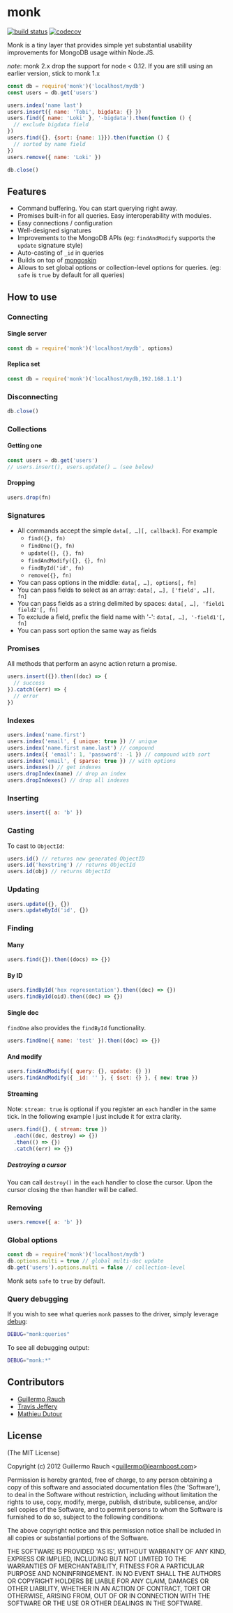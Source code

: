 # monk

[![build status](https://secure.travis-ci.org/Automattic/monk.png?branch=master)](https://secure.travis-ci.org/Automattic/monk)
[![codecov](https://codecov.io/gh/Automattic/monk/branch/master/graph/badge.svg)](https://codecov.io/gh/Automattic/monk)

Monk is a tiny layer that provides simple yet substantial usability
improvements for MongoDB usage within Node.JS.

*note*: monk 2.x drop the support for node < 0.12. If you are still using an earlier version, stick to monk 1.x

```js
const db = require('monk')('localhost/mydb')
const users = db.get('users')

users.index('name last')
users.insert({ name: 'Tobi', bigdata: {} })
users.find({ name: 'Loki' }, '-bigdata').then(function () {
  // exclude bigdata field
})
users.find({}, {sort: {name: 1}}).then(function () {
  // sorted by name field
})
users.remove({ name: 'Loki' })

db.close()
```

## Features

- Command buffering. You can start querying right away.
- Promises built-in for all queries. Easy interoperability with modules.
- Easy connections / configuration
- Well-designed signatures
- Improvements to the MongoDB APIs (eg: `findAndModify` supports the
  `update` signature style)
- Auto-casting of `_id` in queries
- Builds on top of [mongoskin](http://github.com/kissjs/node-mongoskin)
- Allows to set global options or collection-level options for queries. (eg:
  `safe` is `true` by default for all queries)

## How to use

### Connecting

#### Single server

```js
const db = require('monk')('localhost/mydb', options)
```

#### Replica set

```js
const db = require('monk')('localhost/mydb,192.168.1.1')
```

### Disconnecting

```js
db.close()
```

### Collections

#### Getting one

```js
const users = db.get('users')
// users.insert(), users.update() … (see below)
```

#### Dropping

```js
users.drop(fn)
```

### Signatures

- All commands accept the simple `data[, …][, callback]`. For example
    - `find({}, fn)`
    - `findOne({}, fn)`
    - `update({}, {}, fn)`
    - `findAndModify({}, {}, fn)`
    - `findById('id', fn)`
    - `remove({}, fn)`
- You can pass options in the middle: `data[, …], options[, fn]`
- You can pass fields to select as an array: `data[, …], ['field', …][, fn]`
- You can pass fields as a string delimited by spaces:
  `data[, …], 'field1 field2'[, fn]`
- To exclude a field, prefix the field name with '-':
  `data[, …], '-field1'[, fn]`
- You can pass sort option the same way as fields

### Promises

All methods that perform an async action return a promise.

```js
users.insert({}).then((doc) => {
  // success
}).catch((err) => {
  // error
})
```

### Indexes

```js
users.index('name.first')
users.index('email', { unique: true }) // unique
users.index('name.first name.last') // compound
users.index({ 'email': 1, 'password': -1 }) // compound with sort
users.index('email', { sparse: true }) // with options
users.indexes() // get indexes
users.dropIndex(name) // drop an index
users.dropIndexes() // drop all indexes
```

### Inserting

```js
users.insert({ a: 'b' })
```

### Casting

To cast to `ObjectId`:

```js
users.id() // returns new generated ObjectID
users.id('hexstring') // returns ObjectId
users.id(obj) // returns ObjectId
```

### Updating

```js
users.update({}, {})
users.updateById('id', {})
```

### Finding

#### Many

```js
users.find({}).then((docs) => {})
```

#### By ID

```js
users.findById('hex representation').then((doc) => {})
users.findById(oid).then((doc) => {})
```

#### Single doc

`findOne` also provides the `findById` functionality.

```js
users.findOne({ name: 'test' }).then((doc) => {})
```

#### And modify

```js
users.findAndModify({ query: {}, update: {} })
users.findAndModify({ _id: '' }, { $set: {} }, { new: true })
```

#### Streaming

Note: `stream: true` is optional if you register an `each` handler in the
same tick. In the following example I just include it for extra clarity.

```js
users.find({}, { stream: true })
  .each((doc, destroy) => {})
  .then(() => {})
  .catch((err) => {})
```

##### Destroying a cursor

You can call `destroy()` in the `each` handler to close the cursor. Upon the cursor
closing the `then` handler will be called.

### Removing

```js
users.remove({ a: 'b' })
```

### Global options

```js
const db = require('monk')('localhost/mydb')
db.options.multi = true // global multi-doc update
db.get('users').options.multi = false // collection-level
```

Monk sets `safe` to `true` by default.

### Query debugging

If you wish to see what queries `monk` passes to the driver, simply leverage
[debug](http://github.com/visionmedia/debug):

```bash
DEBUG="monk:queries"
```

To see all debugging output:

```bash
DEBUG="monk:*"
```

## Contributors

- [Guillermo Rauch](http://github.com/rauchg)
- [Travis Jeffery](http://github.com/travisjeffery)
- [Mathieu Dutour](http://github.com/mathieudutour)

## License

(The MIT License)

Copyright (c) 2012 Guillermo Rauch &lt;guillermo@learnboost.com&gt;

Permission is hereby granted, free of charge, to any person obtaining
a copy of this software and associated documentation files (the
'Software'), to deal in the Software without restriction, including
without limitation the rights to use, copy, modify, merge, publish,
distribute, sublicense, and/or sell copies of the Software, and to
permit persons to whom the Software is furnished to do so, subject to
the following conditions:

The above copyright notice and this permission notice shall be
included in all copies or substantial portions of the Software.

THE SOFTWARE IS PROVIDED 'AS IS', WITHOUT WARRANTY OF ANY KIND,
EXPRESS OR IMPLIED, INCLUDING BUT NOT LIMITED TO THE WARRANTIES OF
MERCHANTABILITY, FITNESS FOR A PARTICULAR PURPOSE AND NONINFRINGEMENT.
IN NO EVENT SHALL THE AUTHORS OR COPYRIGHT HOLDERS BE LIABLE FOR ANY
CLAIM, DAMAGES OR OTHER LIABILITY, WHETHER IN AN ACTION OF CONTRACT,
TORT OR OTHERWISE, ARISING FROM, OUT OF OR IN CONNECTION WITH THE
SOFTWARE OR THE USE OR OTHER DEALINGS IN THE SOFTWARE.
